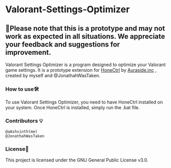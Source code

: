 
# Valorant-Settings-Optimizer

##  🐛Please note that this is a prototype and may not work as expected in all situations. We appreciate your feedback and suggestions for improvement.

Valorant Settings Optimizer is a program designed to optimize your Valorant game settings. It is a prototype extension for <a href="https://github.com/auraside/HoneCtrl">HoneCtrl</a> by <a href="https://github.com/auraside">Auraside.inc</a> , created by myself and @JonathahWasTaken.


### How to use🛠️

To use Valorant Settings Optimizer, you need to have HoneCtrl installed on your system. Once HoneCtrl is installed, simply run the .bat file.

### Contributors 💡

    @aAshvinth(me)
    @JonathahWasTaken

### License📄

This project is licensed under the GNU General Public License v3.0.
